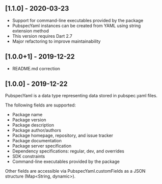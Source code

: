 ## [1.1.0] - 2020-03-23
* Support for command-line executables provided by the package
* PubspecYaml instances can be created from YAML using string extension method
* This version requires Dart 2.7
* Major refactoring to improve maintainability

## [1.0.0+1] - 2019-12-22
* README.md correction

## [1.0.0] - 2019-12-22
PubspecYaml is a data type representing data stored in pubspec.yaml files.

The following fields are supported:
* Package name
* Package version
* Package description
* Package author/authors
* Package homepage, repository, and issue tracker
* Package documentation
* Package server specification
* Dependency specifications: regular, dev, and overrides
* SDK constraints
* Command-line executables provided by the package

Other fields are accessible via PubspecYaml.customFields as a JSON structure (Map<String, dynamic>).
